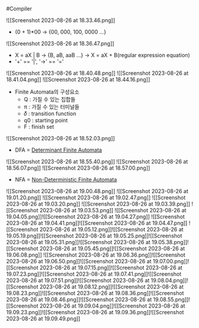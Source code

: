 #Compiler

![[Screenshot 2023-08-26 at 18.33.46.png]]
- (0 + 1)\*00 -> {00, 000, 100, 0000 ...}

![[Screenshot 2023-08-26 at 18.36.47.png]]
- X = aX |  B -> {B, aB, aaB ...} -> X = aX + B(regular expression equation)
- '+' == '|', '->' == '='

![[Screenshot 2023-08-26 at 18.40.48.png]]
![[Screenshot 2023-08-26 at 18.41.04.png]]
![[Screenshot 2023-08-26 at 18.44.16.png]]
- Finite Automata의 구성요소
	- Q : 가질 수 있는 집합들
	- π : 가질 수 있는 터미널들
	- 𝛿 : transition function
	- q0 : starting point
	- F : finish set

![[Screenshot 2023-08-26 at 18.52.03.png]]
- DFA = [Determinant Finite Automata](https://akai-tenshi.tistory.com/195)

![[Screenshot 2023-08-26 at 18.55.40.png]]
![[Screenshot 2023-08-26 at 18.56.07.png]]
![[Screenshot 2023-08-26 at 18.57.00.png]]
- NFA = [Non-Deterministic Finite Automata](https://akai-tenshi.tistory.com/204)

![[Screenshot 2023-08-26 at 19.00.48.png]]
![[Screenshot 2023-08-26 at 19.01.20.png]]
![[Screenshot 2023-08-26 at 19.02.47.png]]
![[Screenshot 2023-08-26 at 19.03.20.png]]
![[Screenshot 2023-08-26 at 19.03.39.png]]
![[Screenshot 2023-08-26 at 19.03.53.png]]
![[Screenshot 2023-08-26 at 19.04.05.png]]![[Screenshot 2023-08-26 at 19.04.27.png]]
![[Screenshot 2023-08-26 at 19.04.41.png]]![[Screenshot 2023-08-26 at 19.04.47.png]]
![[Screenshot 2023-08-26 at 19.05.12.png]]![[Screenshot 2023-08-26 at 19.05.19.png]]![[Screenshot 2023-08-26 at 19.05.25.png]]![[Screenshot 2023-08-26 at 19.05.31.png]]![[Screenshot 2023-08-26 at 19.05.38.png]]![[Screenshot 2023-08-26 at 19.05.45.png]]![[Screenshot 2023-08-26 at 19.06.08.png]]
![[Screenshot 2023-08-26 at 19.06.36.png]]![[Screenshot 2023-08-26 at 19.06.50.png]]![[Screenshot 2023-08-26 at 19.07.00.png]]![[Screenshot 2023-08-26 at 19.07.15.png]]![[Screenshot 2023-08-26 at 19.07.23.png]]![[Screenshot 2023-08-26 at 19.07.41.png]]![[Screenshot 2023-08-26 at 19.07.51.png]]![[Screenshot 2023-08-26 at 19.08.04.png]]![[Screenshot 2023-08-26 at 19.08.12.png]]![[Screenshot 2023-08-26 at 19.08.23.png]]![[Screenshot 2023-08-26 at 19.08.36.png]]![[Screenshot 2023-08-26 at 19.08.46.png]]![[Screenshot 2023-08-26 at 19.08.55.png]]![[Screenshot 2023-08-26 at 19.09.04.png]]![[Screenshot 2023-08-26 at 19.09.23.png]]![[Screenshot 2023-08-26 at 19.09.36.png]]![[Screenshot 2023-08-26 at 19.09.49.png]]